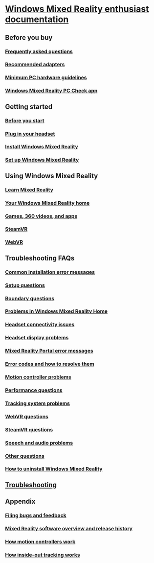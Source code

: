 # [Windows Mixed Reality enthusiast documentation](index.yml)

## Before you buy
### [Frequently asked questions](before-you-buy-faqs.md)
### [Recommended adapters](recommended-adapters-for-windows-mixed-reality-capable-pcs.md)
### [Minimum PC hardware guidelines](windows-mixed-reality-minimum-pc-hardware-compatibility-guidelines.md)
### [Windows Mixed Reality PC Check app](windows-mixed-reality-pc-check-app.md)

## Getting started
### [Before you start](before-you-start.md)
### [Plug in your headset](plug-in-your-headset.md)
### [Install Windows Mixed Reality](install-windows-mixed-reality.md)
### [Set up Windows Mixed Reality](set-up-windows-mixed-reality.md)

## Using Windows Mixed Reality
### [Learn Mixed Reality](learn-mixed-reality.md)
### [Your Windows Mixed Reality home](your-mixed-reality-home.md)
### [Games, 360 videos, and apps](using-games-and-apps-in-windows-mixed-reality.md)
### [SteamVR](using-steamvr-with-windows-mixed-reality.md)
### [WebVR](webvr.md)

## Troubleshooting FAQs
### [Common installation error messages](Common-installation-error-messages.md)
### [Setup questions](set-up-questions.md)
### [Boundary questions](boundary-questions.md)
### [Problems in Windows Mixed Reality Home](problems-in-WMR-home.md)
### [Headset connectivity issues](headset-connectivity-issues.md)
### [Headset display problems](headset-display-problems.md)
### [Mixed Reality Portal error messages](mixed-reality-portal-error-messages.md)
### [Error codes and how to resolve them](error-codes.md)
### [Motion controller problems](motion-controller-problems.md)
### [Performance questions](performance-questions.md)
### [Tracking system problems](tracking-problems.md)
### [WebVR questions](webvr-questions.md)
### [SteamVR questions](steamvr-questions.md)
### [Speech and audio problems](speech-n-audio-problems.md)
### [Other questions](other-questions.md)
### [How to uninstall Windows Mixed Reality](uninstall-wmr.md)

## [Troubleshooting](troubleshooting-windows-mixed-reality.md)

## Appendix
### [Filing bugs and feedback](filing-feedback.md)
### [Mixed Reality software overview and release history](mixed-reality-software.md)
### [How motion controllers work](motion-controllers.md)
### [How inside-out tracking works](tracking-system.md)
